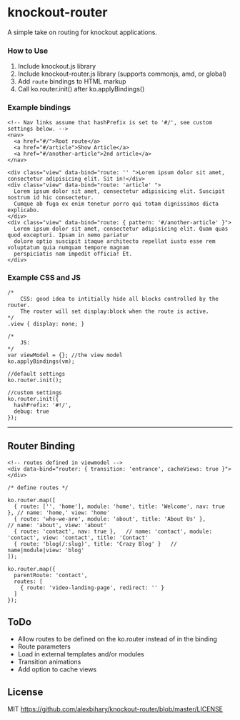 knockout-router
===============

A simple take on routing for knockout applications.


### How to Use

1. Include knockout.js library
2. Include knockout-router.js library (supports commonjs, amd, or global)
3. Add `route` bindings to HTML markup
4. Call ko.router.init() after ko.applyBindings()


### Example bindings

```
<!-- Nav links assume that hashPrefix is set to '#/', see custom settings below. -->
<nav>
  <a href="#/">Root route</a>
  <a href="#/article">Show Article</a>
  <a href="#/another-article">2nd article</a>
</nav>

<div class="view" data-bind="route: '' ">Lorem ipsum dolor sit amet, consectetur adipisicing elit. Sit in!</div>
<div class="view" data-bind="route: 'article' ">
  Lorem ipsum dolor sit amet, consectetur adipisicing elit. Suscipit nostrum id hic consectetur. 
  Cumque ab fuga ex enim tenetur porro qui totam dignissimos dicta explicabo.
</div>
<div class="view" data-bind="route: { pattern: '#/another-article' }">
  Lorem ipsum dolor sit amet, consectetur adipisicing elit. Quam quas quod excepturi. Ipsam in nemo pariatur 
  dolore optio suscipit itaque architecto repellat iusto esse rem voluptatum quia numquam tempore magnam 
  perspiciatis nam impedit officia! Et.
</div>
```



### Example CSS and JS

```
/* 
    CSS: good idea to intitially hide all blocks controlled by the router.
    The router will set display:block when the route is active.
*/
.view { display: none; }
```

```
/* 
    JS: 
*/
var viewModel = {}; //the view model
ko.applyBindings(vm);

//default settings
ko.router.init();

//custom settings
ko.router.init({
  hashPrefix: '#!/',
  debug: true
});
```

---

## Router Binding
```
<!-- routes defined in viewmodel -->
<div data-bind="router: { transition: 'entrance', cacheViews: true }"></div>
```
```
/* define routes */

ko.router.map([
  { route: ['', 'home'], module: 'home', title: 'Welcome', nav: true }, // name: 'home,' view: 'home'
  { route: 'who-we-are', module: 'about', title: 'About Us' },          // name: 'about', view: 'about'
  { route: 'contact', nav: true },   // name: 'contact', module: 'contact', view: 'contact', title: 'Contact'
  { route: 'blog(/:slug)', title: 'Crazy Blog' }   // name|module|view: 'blog'
]);

ko.router.map({
  parentRoute: 'contact',
  routes: [
    { route: 'video-landing-page', redirect: '' }
  ]
});

```



## ToDo

* Allow routes to be defined on the ko.router instead of in the binding
* Route parameters
* Load in external templates and/or modules
* Transition animations
* Add option to cache views

## License
MIT https://github.com/alexbihary/knockout-router/blob/master/LICENSE
